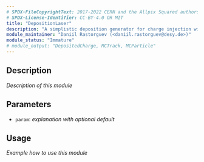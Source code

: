 ```yaml
---
# SPDX-FileCopyrightText: 2017-2022 CERN and the Allpix Squared authors
# SPDX-License-Identifier: CC-BY-4.0 OR MIT
title: "DepositionLaser"
description: "A simplistic deposition generator for charge injection with a laser. Mainly intended for TCT studies simulations."
module_maintainer: "Daniil Rastorguev (<daniil.rastorguev@desy.de>)"
module_status: "Immature"
# module_output: "DepositedCharge, MCTrack, MCParticle"
---
```


## Description
*Description of this module*

## Parameters
* `param`: *explanation with optional default*

## Usage
*Example how to use this module*
